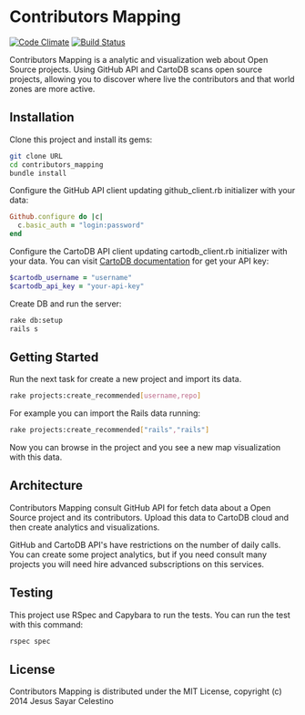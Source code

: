 # Contributors Mapping

[![Code Climate](https://codeclimate.com/github/jesus-sayar/contributors_mapping/badges/gpa.svg)](https://codeclimate.com/github/jesus-sayar/contributors_mapping)
[![Build Status](https://travis-ci.org/jesus-sayar/contributors_mapping.svg?branch=master)](https://travis-ci.org/jesus-sayar/contributors_mapping)

Contributors Mapping is a analytic and visualization web about Open Source projects. Using GitHub API and CartoDB scans open source projects, allowing you to discover where live the contributors and that world zones are more active.

## Installation

Clone this project and install its gems:

```bash
git clone URL
cd contributors_mapping
bundle install
```

Configure the GitHub API client updating github_client.rb initializer with your data:

```ruby
Github.configure do |c|
  c.basic_auth = "login:password"
end
```

Configure the CartoDB API client updating cartodb_client.rb initializer with your data. You can visit [CartoDB documentation](http://docs.cartodb.com/cartodb-platform/sql-api.html#api-key) for get your API key:

```ruby
$cartodb_username = "username"
$cartodb_api_key = "your-api-key"
```

Create DB and run the server:

```bash
rake db:setup
rails s
```

## Getting Started

Run the next task for create a new project and import its data.

```bash
rake projects:create_recommended[username,repo]
```

For example you can import the Rails data running:

```bash
rake projects:create_recommended["rails","rails"]
```

Now you can browse in the project and you see a new map visualization with this data.

## Architecture

Contributors Mapping consult GitHub API for fetch data about a Open Source project and its contributors. Upload this data to CartoDB cloud and then create analytics and visualizations.

GitHub and CartoDB API's have restrictions on the number of daily calls. You can create some project analytics, but if you need consult many projects you will need hire advanced subscriptions on this services.

## Testing

This project use RSpec and Capybara to run the tests. You can run the test with this command:

```bash
rspec spec 
```

## License

Contributors Mapping is distributed under the MIT License, copyright (c) 2014 Jesus Sayar Celestino